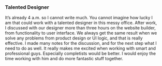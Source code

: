 ### Talented Designer
It’s already 4 a.m. so I cannot write much. You cannot imagine how lucky I am that could work with a talented designer in this messy office. After work, I discussed with our designer more than three hours on the website builder, from functionality to user interface. We always get the same result when we solve any problems from product design or UI logic, and that is really effective. I made many notes for the discussion, and for the next step what I need to do as well. It really makes me excited when working with smart and professional guys. Especially completists would be better. I would enjoy the time working with him and do more fantastic stuff together.
